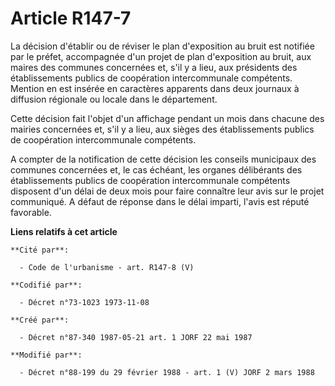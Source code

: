 # Article R147-7

La décision d'établir ou de réviser le plan d'exposition au bruit est notifiée par le préfet, accompagnée d'un projet de plan
d'exposition au bruit, aux maires des communes concernées et, s'il y a lieu, aux présidents des établissements publics de
coopération intercommunale compétents. Mention en est insérée en caractères apparents dans deux journaux à diffusion
régionale ou locale dans le département.

Cette décision fait l'objet d'un affichage pendant un mois dans chacune des mairies concernées et, s'il y a lieu, aux sièges
des établissements publics de coopération intercommunale compétents.

A compter de la notification de cette décision les conseils municipaux des communes concernées et, le cas échéant, les
organes délibérants des établissements publics de coopération intercommunale compétents disposent d'un délai de deux mois
pour faire connaître leur avis sur le projet communiqué. A défaut de réponse dans le délai imparti, l'avis est réputé
favorable.

**Liens relatifs à cet article**

	**Cité par**:

	  - Code de l'urbanisme - art. R147-8 (V)

	**Codifié par**:

	  - Décret n°73-1023 1973-11-08

	**Créé par**:

	  - Décret n°87-340 1987-05-21 art. 1 JORF 22 mai 1987

	**Modifié par**:

	  - Décret n°88-199 du 29 février 1988 - art. 1 (V) JORF 2 mars 1988
